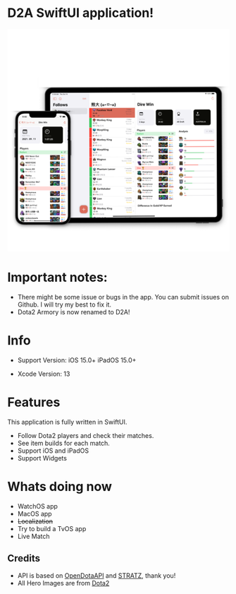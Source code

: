 # D2A SwiftUI application!
![Image](images/promo_image.PNG)
# Important notes:
* There might be some issue or bugs in the app. You can submit issues on Github. I will try my best to fix it.
* Dota2 Armory is now renamed to D2A!

# Info
* Support Version: 
iOS 15.0+
iPadOS 15.0+

* Xcode Version: 13

# Features
This application is fully written in SwiftUI.
* Follow Dota2 players and check their matches.
* See item builds for each match.
* Support iOS and iPadOS
* Support Widgets
# Whats doing now
* WatchOS app
* MacOS app
* ~~Localization~~
* Try to build a TvOS app
* Live Match

## Credits
* API is based on [OpenDotaAPI](https://www.opendota.com) and [STRATZ](https://stratz.com/dashboard), thank you!
* All Hero Images are from [Dota2](https://www.dota2.com)
